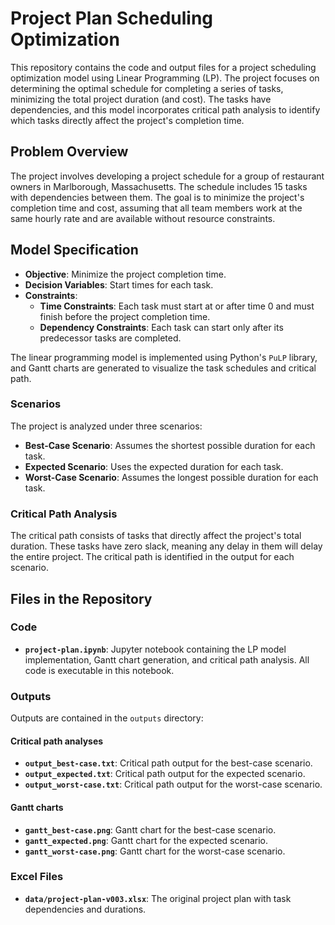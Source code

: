 # Project Plan Scheduling Optimization

This repository contains the code and output files for a project scheduling optimization model using Linear Programming (LP). The project focuses on determining the optimal schedule for completing a series of tasks, minimizing the total project duration (and cost). The tasks have dependencies, and this model incorporates critical path analysis to identify which tasks directly affect the project's completion time.

## Problem Overview

The project involves developing a project schedule for a group of restaurant owners in Marlborough, Massachusetts. The schedule includes 15 tasks with dependencies between them. The goal is to minimize the project's completion time and cost, assuming that all team members work at the same hourly rate and are available without resource constraints.

## Model Specification

- **Objective**: Minimize the project completion time.
- **Decision Variables**: Start times for each task.
- **Constraints**:
  - **Time Constraints**: Each task must start at or after time 0 and must finish before the project completion time.
  - **Dependency Constraints**: Each task can start only after its predecessor tasks are completed.

The linear programming model is implemented using Python's `PuLP` library, and Gantt charts are generated to visualize the task schedules and critical path.

### Scenarios

The project is analyzed under three scenarios:
- **Best-Case Scenario**: Assumes the shortest possible duration for each task.
- **Expected Scenario**: Uses the expected duration for each task.
- **Worst-Case Scenario**: Assumes the longest possible duration for each task.

### Critical Path Analysis

The critical path consists of tasks that directly affect the project's total duration. These tasks have zero slack, meaning any delay in them will delay the entire project. The critical path is identified in the output for each scenario.

## Files in the Repository

### Code
- **`project-plan.ipynb`**: Jupyter notebook containing the LP model implementation, Gantt chart generation, and critical path analysis. All code is executable in this notebook.

### Outputs
Outputs are contained in the `outputs` directory:

#### Critical path analyses
- **`output_best-case.txt`**: Critical path output for the best-case scenario.
- **`output_expected.txt`**: Critical path output for the expected scenario.
- **`output_worst-case.txt`**: Critical path output for the worst-case scenario.

#### Gantt charts
- **`gantt_best-case.png`**: Gantt chart for the best-case scenario.
- **`gantt_expected.png`**: Gantt chart for the expected scenario.
- **`gantt_worst-case.png`**: Gantt chart for the worst-case scenario.

### Excel Files
- **`data/project-plan-v003.xlsx`**: The original project plan with task dependencies and durations.

